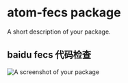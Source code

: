 # atom-fecs package

A short description of your package.
## baidu fecs 代码检查

![A screenshot of your package](https://f.cloud.github.com/assets/69169/2290250/c35d867a-a017-11e3-86be-cd7c5bf3ff9b.gif)
